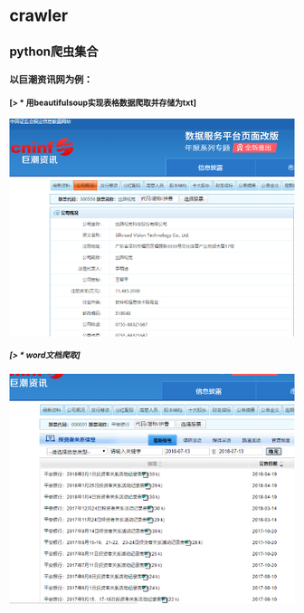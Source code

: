 # crawler
## python爬虫集合
### 以巨潮资讯网为例：
#### [> * 用beautifulsoup实现表格数据爬取并存储为txt]
![picture](img/table.png)
##### [> * word文档爬取]
![picture](img/word.png)
